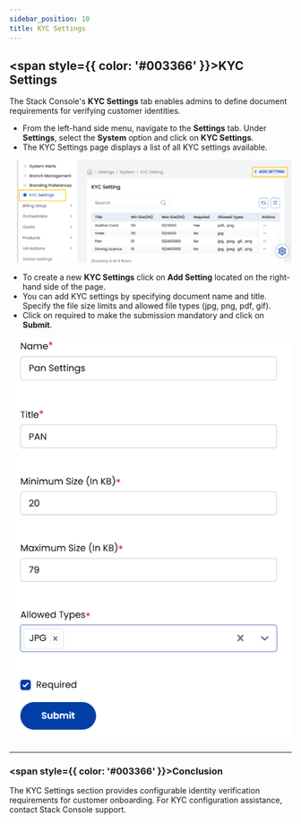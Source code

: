 ```yaml
---
sidebar_position: 10  
title: KYC Settings
---
```


## <span style={{ color: '#003366' }}>KYC Settings</span>

The Stack Console's **KYC Settings** tab enables admins to define document requirements for verifying customer identities.

- From the left-hand side menu, navigate to the **Settings** tab. Under **Settings**, select the **System** option and click on **KYC Settings**.
- The KYC Settings page displays a list of all KYC settings available.

![KYC Settings Dashboard](images/kyc_set_1.png)

- To create a new **KYC Settings** click on **Add Setting** located on the right-hand side of the page.
- You can add KYC settings by specifying document name and title. Specify the file size limits and allowed file types (jpg, png, pdf, gif).
- Click on required to make the submission mandatory and click on **Submit**.

![Create KYC Setting](images/kyc_set_2.png)

----------

### <span style={{ color: '#003366' }}>Conclusion</span>
The KYC Settings section provides configurable identity verification requirements for customer onboarding. For KYC configuration assistance, contact Stack Console support.